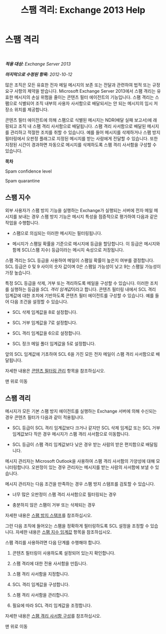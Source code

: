 ﻿---
title: '스팸 격리: Exchange 2013 Help'
TOCTitle: 스팸 격리
ms:assetid: 4535496f-de6a-43df-8e53-c9a97f65cccc
ms:mtpsurl: https://technet.microsoft.com/ko-kr/library/Aa997692(v=EXCHG.150)
ms:contentKeyID: 50482987
ms.date: 05/22/2018
mtps_version: v=EXCHG.150
ms.translationtype: MT
---

# 스팸 격리

 

_**적용 대상:** Exchange Server 2013_

_**마지막으로 수정된 항목:** 2012-10-12_

많은 조직은 모든 유효한 전자 메일 메시지의 보존 또는 전달과 관련하여 법적 또는 규정 요구 사항의 제약을 받습니다. Microsoft Exchange Server 2013에서 스팸 격리는 유효한 메시지의 손실 위험을 줄이는 콘텐츠 필터 에이전트의 기능입니다. 스팸 격리는 스팸으로 식별되어 조직 내부의 사용자 사서함으로 배달되서는 안 되는 메시지의 임시 저장소 위치를 제공합니다.

콘텐츠 필터 에이전트에 의해 스팸으로 식별된 메시지는 NDR(배달 실패 보고서)에 래핑되고 조직 내 스팸 격리 사서함으로 배달됩니다. 스팸 격리 사서함으로 배달된 메시지를 관리하고 적절한 조치를 취할 수 있습니다. 예를 들어 메시지를 삭제하거나 스팸 방지 필터링에서 오판정 플래그로 지정된 메시지를 받는 사람에게 전달할 수 있습니다. 또한 지정된 시간이 경과하면 자동으로 메시지를 삭제하도록 스팸 격리 사서함을 구성할 수 있습니다.

**목차**

Spam confidence level

Spam quarantine

## 스팸 지수

외부 사용자가 스팸 방지 기능을 실행하는 Exchange가 실행되는 서버에 전자 메일 메시지를 보내는 경우 스팸 방지 기능은 메시지 특성을 점증적으로 평가하여 다음과 같은 작업을 수행합니다.

  - 스팸으로 의심되는 이러한 메시지는 필터링됩니다.

  - 메시지가 스팸일 확률을 기준으로 메시지에 등급을 할당합니다. 이 등급은 메시지와 함께 SCL(스팸 지수) 등급이라는 메시지 속성으로 저장됩니다.

스팸 격리는 SCL 등급을 사용하여 메일이 스팸일 확률이 높은지 여부를 결정합니다. SCL 등급은 0 및 9 사이의 숫자 값이며 0은 스팸일 가능성이 낮고 9는 스팸일 가능성이 가장 높습니다.

특정 SCL 등급을 삭제, 거부 또는 격리하도록 메일을 구성할 수 있습니다. 이러한 조치를 실행하는 등급을 *SCL 격리 임계값*이라고 합니다. 콘텐츠 필터링 내에서 SCL 격리 임계값에 대한 조치에 기반하도록 콘텐츠 필터 에이전트를 구성할 수 있습니다. 예를 들어 다음 조건을 설정할 수 있습니다.

  - SCL 삭제 임계값을 8로 설정합니다.

  - SCL 거부 임계값을 7로 설정합니다.

  - SCL 격리 임계값을 6으로 설정합니다.

  - SCL 정크 메일 폴더 임계값을 5로 설정합니다.

앞의 SCL 임계값에 기초하여 SCL 6을 가진 모든 전자 메일이 스팸 격리 사서함으로 배달됩니다.

자세한 내용은 [콘텐츠 필터링 관리](manage-content-filtering-exchange-2013-help.md) 항목을 참조하십시오.

맨 위로 이동

## 스팸 격리

메시지가 모든 기본 스팸 방지 에이전트를 실행하는 Exchange 서버에 의해 수신되는 경우 콘텐츠 필터가 다음과 같이 적용됩니다.

  - SCL 등급이 SCL 격리 임계값보다 크거나 같지만 SCL 삭제 임계값 또는 SCL 거부 임계값보다 작은 경우 메시지가 스팸 격리 사서함으로 이동합니다.

  - SCL 등급이 스팸 격리 임계값보다 낮은 경우 받는 사람의 받은 편지함으로 배달됩니다.

메시지 관리자는 Microsoft Outlook을 사용하여 스팸 격리 사서함의 가양성에 대해 모니터링합니다. 오판정이 있는 경우 관리자는 메시지를 받는 사람의 사서함에 보낼 수 있습니다.

메시지 관리자는 다음 조건을 만족하는 경우 스팸 방지 스탬프를 검토할 수 있습니다.

  - 너무 많은 오판정이 스팸 격리 사서함으로 필터링되는 경우

  - 충분하지 않은 스팸이 거부 또는 삭제되는 경우

자세한 내용은 [스팸 방지 스탬프](anti-spam-stamps-exchange-2013-help.md)를 참조하십시오.

그런 다음 조직에 들어오는 스팸을 정확하게 필터링하도록 SCL 설정을 조정할 수 있습니다. 자세한 내용은 [스팸 지수 임계값](spam-confidence-level-threshold-exchange-2013-help.md) 항목을 참조하십시오.

스팸 격리를 사용하려면 다음 단계를 수행해야 합니다.

1.  콘텐츠 필터링이 사용하도록 설정되어 있는지 확인합니다.

2.  스팸 격리에 대한 전용 사서함을 만듭니다.

3.  스팸 격리 사서함을 지정합니다.

4.  SCL 격리 임계값을 구성합니다.

5.  스팸 격리 사서함을 관리합니다.

6.  필요에 따라 SCL 격리 임계값을 조정합니다.

자세한 내용은 [스팸 격리 사서함 구성](configure-a-spam-quarantine-mailbox-exchange-2013-help.md)를 참조하십시오.

맨 위로 이동

